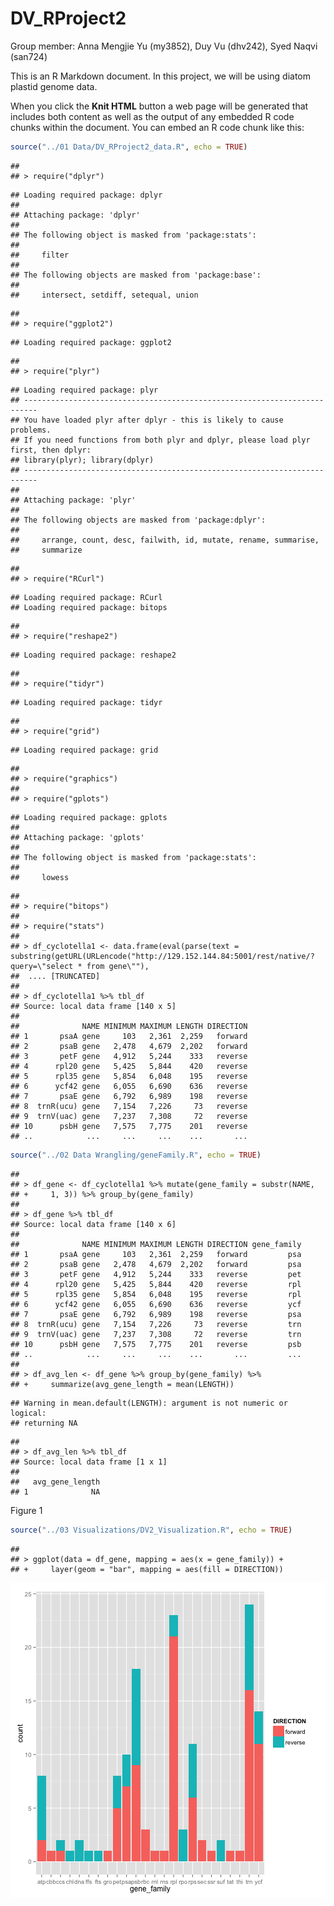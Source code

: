 DV_RProject2
========================================================
Group member: Anna Mengjie Yu (my3852),  Duy Vu (dhv242),  Syed Naqvi (san724)

This is an R Markdown document. In this project, we will be using diatom plastid genome data.

When you click the **Knit HTML** button a web page will be generated that includes both content as well as the output of any embedded R code chunks within the document. You can embed an R code chunk like this:


```r
source("../01 Data/DV_RProject2_data.R", echo = TRUE)
```

```
## 
## > require("dplyr")
```

```
## Loading required package: dplyr
## 
## Attaching package: 'dplyr'
## 
## The following object is masked from 'package:stats':
## 
##     filter
## 
## The following objects are masked from 'package:base':
## 
##     intersect, setdiff, setequal, union
```

```
## 
## > require("ggplot2")
```

```
## Loading required package: ggplot2
```

```
## 
## > require("plyr")
```

```
## Loading required package: plyr
## -------------------------------------------------------------------------
## You have loaded plyr after dplyr - this is likely to cause problems.
## If you need functions from both plyr and dplyr, please load plyr first, then dplyr:
## library(plyr); library(dplyr)
## -------------------------------------------------------------------------
## 
## Attaching package: 'plyr'
## 
## The following objects are masked from 'package:dplyr':
## 
##     arrange, count, desc, failwith, id, mutate, rename, summarise,
##     summarize
```

```
## 
## > require("RCurl")
```

```
## Loading required package: RCurl
## Loading required package: bitops
```

```
## 
## > require("reshape2")
```

```
## Loading required package: reshape2
```

```
## 
## > require("tidyr")
```

```
## Loading required package: tidyr
```

```
## 
## > require("grid")
```

```
## Loading required package: grid
```

```
## 
## > require("graphics")
## 
## > require("gplots")
```

```
## Loading required package: gplots
## 
## Attaching package: 'gplots'
## 
## The following object is masked from 'package:stats':
## 
##     lowess
```

```
## 
## > require("bitops")
## 
## > require("stats")
## 
## > df_cyclotella1 <- data.frame(eval(parse(text = substring(getURL(URLencode("http://129.152.144.84:5001/rest/native/?query=\"select * from gene\""), 
##  .... [TRUNCATED] 
## 
## > df_cyclotella1 %>% tbl_df
## Source: local data frame [140 x 5]
## 
##              NAME MINIMUM MAXIMUM LENGTH DIRECTION
## 1       psaA gene     103   2,361  2,259   forward
## 2       psaB gene   2,478   4,679  2,202   forward
## 3       petF gene   4,912   5,244    333   reverse
## 4      rpl20 gene   5,425   5,844    420   reverse
## 5      rpl35 gene   5,854   6,048    195   reverse
## 6      ycf42 gene   6,055   6,690    636   reverse
## 7       psaE gene   6,792   6,989    198   reverse
## 8  trnR(ucu) gene   7,154   7,226     73   reverse
## 9  trnV(uac) gene   7,237   7,308     72   reverse
## 10      psbH gene   7,575   7,775    201   reverse
## ..            ...     ...     ...    ...       ...
```

```r
source("../02 Data Wrangling/geneFamily.R", echo = TRUE)
```

```
## 
## > df_gene <- df_cyclotella1 %>% mutate(gene_family = substr(NAME, 
## +     1, 3)) %>% group_by(gene_family)
## 
## > df_gene %>% tbl_df
## Source: local data frame [140 x 6]
## 
##              NAME MINIMUM MAXIMUM LENGTH DIRECTION gene_family
## 1       psaA gene     103   2,361  2,259   forward         psa
## 2       psaB gene   2,478   4,679  2,202   forward         psa
## 3       petF gene   4,912   5,244    333   reverse         pet
## 4      rpl20 gene   5,425   5,844    420   reverse         rpl
## 5      rpl35 gene   5,854   6,048    195   reverse         rpl
## 6      ycf42 gene   6,055   6,690    636   reverse         ycf
## 7       psaE gene   6,792   6,989    198   reverse         psa
## 8  trnR(ucu) gene   7,154   7,226     73   reverse         trn
## 9  trnV(uac) gene   7,237   7,308     72   reverse         trn
## 10      psbH gene   7,575   7,775    201   reverse         psb
## ..            ...     ...     ...    ...       ...         ...
## 
## > df_avg_len <- df_gene %>% group_by(gene_family) %>% 
## +     summarize(avg_gene_length = mean(LENGTH))
```

```
## Warning in mean.default(LENGTH): argument is not numeric or logical:
## returning NA
```

```
## 
## > df_avg_len %>% tbl_df
## Source: local data frame [1 x 1]
## 
##   avg_gene_length
## 1              NA
```

Figure 1

```r
source("../03 Visualizations/DV2_Visualization.R", echo = TRUE)
```

```
## 
## > ggplot(data = df_gene, mapping = aes(x = gene_family)) + 
## +     layer(geom = "bar", mapping = aes(fill = DIRECTION))
```

![plot of chunk unnamed-chunk-2](figure/unnamed-chunk-2-1.png) 


